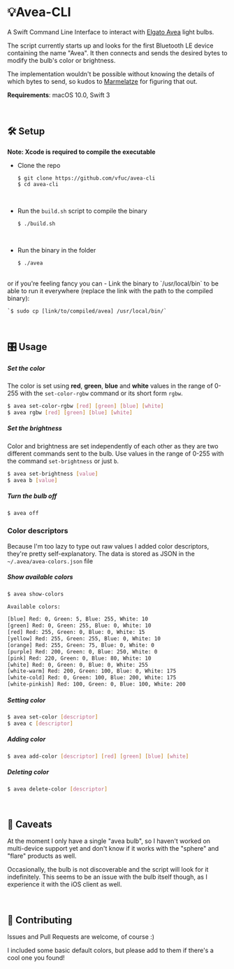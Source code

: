 # 💡Avea-CLI

A Swift Command Line Interface to interact with [Elgato Avea](https://www.elgato.com/en/smart/avea) light bulbs.

The script currently starts up and looks for the first Bluetooth LE device containing the name "Avea". It then connects and sends the desired bytes to modify the bulb's color or brightness.

The implementation wouldn't be possible without knowing the details of which bytes to send, so kudos to [Marmelatze](https://github.com/Marmelatze/avea_node) for figuring that out.

**Requirements**: macOS 10.0, Swift 3

<br>

## 🛠 Setup
**Note: Xcode is required to compile the executable**

- Clone the repo

	`$ git clone https://github.com/vfuc/avea-cli`
	<br>
	`$ cd avea-cli`

<br>

- Run the `build.sh` script to compile the binary

	`$ ./build.sh`

<br>


- Run the binary in the folder

	`$ ./avea`

<br>
or if you're feeling fancy you can 
- Link the binary to `/usr/local/bin` to be able to run it everywhere (replace the link with the path to the compiled binary): 

	`$ sudo cp [link/to/compiled/avea] /usr/local/bin/`

<br>

## 🎛 Usage

##### Set the color
The color is set using **red**, **green**, **blue** and **white** values in the range of 0-255 with the `set-color-rgbw` command or its short form `rgbw`. 
 
```sh
$ avea set-color-rgbw [red] [green] [blue] [white]
$ avea rgbw [red] [green] [blue] [white]
```

##### Set the brightness
Color and brightness are set independently of each other as they are two different commands sent to the bulb. Use values in the range of 0-255 with the command `set-brightness` or just `b`.

```sh
$ avea set-brightness [value]
$ avea b [value]
```

##### Turn the bulb off
```sh
$ avea off
```

### Color descriptors
Because I'm too lazy to type out raw values I added color descriptors, they're pretty self-explanatory.
The data is stored as JSON in the `~/.avea/avea-colors.json` file
##### Show available colors
```sh
$ avea show-colors

Available colors: 

[blue] Red: 0, Green: 5, Blue: 255, White: 10
[green] Red: 0, Green: 255, Blue: 0, White: 10
[red] Red: 255, Green: 0, Blue: 0, White: 15
[yellow] Red: 255, Green: 255, Blue: 0, White: 10
[orange] Red: 255, Green: 75, Blue: 0, White: 0
[purple] Red: 200, Green: 0, Blue: 250, White: 0
[pink] Red: 220, Green: 0, Blue: 80, White: 10
[white] Red: 0, Green: 0, Blue: 0, White: 255
[white-warm] Red: 200, Green: 100, Blue: 0, White: 175
[white-cold] Red: 0, Green: 100, Blue: 200, White: 175
[white-pinkish] Red: 100, Green: 0, Blue: 100, White: 200
```

##### Setting color
```sh
$ avea set-color [descriptor]
$ avea c [descriptor]
```

##### Adding color
```sh
$ avea add-color [descriptor] [red] [green] [blue] [white]
```

##### Deleting color
```sh
$ avea delete-color [descriptor]
```
<br>

## 🤔 Caveats
At the moment I only have a single "avea bulb", so I haven't worked on multi-device support yet and don't know if it works with the "sphere" and "flare" products as well.

Occasionally, the bulb is not discoverable and the script will look for it indefinitely. This seems to be an issue with the bulb itself though, as I experience it with the iOS client as well. 

<br>

## 🙋 Contributing
Issues and Pull Requests are welcome, of course :)

I included some basic default colors, but please add to them if there's a cool one you found!
